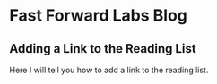 # Fast Forward Labs Blog

## Adding a Link to the Reading List

Here I will tell you how to add a link to the reading list.
